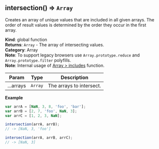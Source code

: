 <a name="intersection"></a>

## intersection() ⇒ <code>Array</code>
Creates an array of unique values that are included in all given arrays.
The order of result values is determined by the order they occur in the first array.

**Kind**: global function  
**Returns**: <code>Array</code> - The array of intersecting values.  
**Category**: Array  
**Note**: To support legacy browsers use `Array.prototype.reduce` and `Array.prototype.filter` polyfills.  
**Note**: Internal usage of [Array > includes](../src/arrays/includes) function.  

| Param | Type | Description |
| --- | --- | --- |
| ...arrays | <code>Array</code> | The arrays to intersect. |

**Example**  
```js
var arrA = [NaN, 3, 8, 'foo', 'bar'];
var arrB = [2, 7, 'foo', NaN, 3];
var arrC = [1, 2, 3, NaN];

intersection(arrA, arrB);
// -> [NaN, 3, 'foo']

intersection(arrA, arrB, arrC);
// -> [NaN, 3]
```

